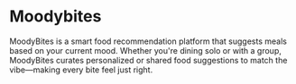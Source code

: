 # Moodybites
MoodyBites is a smart food recommendation platform that suggests meals based on your current mood. Whether you're dining solo or with a group, MoodyBites curates personalized or shared food suggestions to match the vibe—making every bite feel just right.
